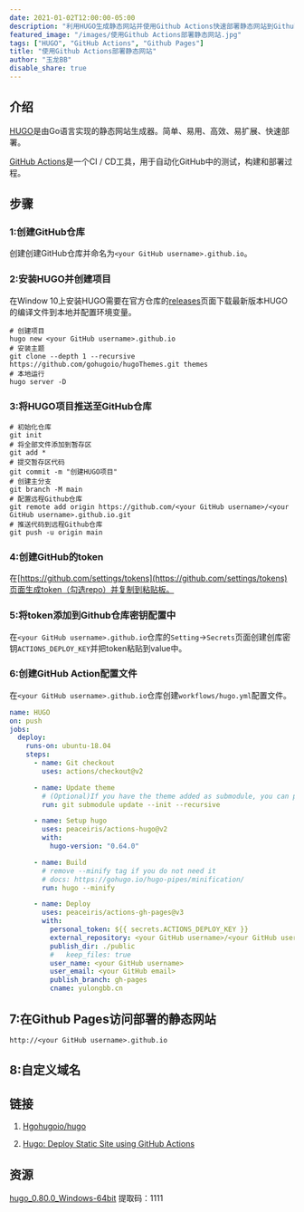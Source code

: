 ```yaml
---
date: 2021-01-02T12:00:00-05:00
description: "利用HUGO生成静态网站并使用Github Actions快速部署静态网站到Github Pages"
featured_image: "/images/使用Github Actions部署静态网站.jpg"
tags: ["HUGO", "GitHub Actions", "Github Pages"]
title: "使用Github Actions部署静态网站"
author: "玉龙BB"
disable_share: true
---
```


## 介绍

[HUGO](https://gohugo.io/)是由Go语言实现的静态网站生成器。简单、易用、高效、易扩展、快速部署。

[GitHub Actions](https://github.com/features/actions)是一个CI / CD工具，用于自动化GitHub中的测试，构建和部署过程。

## 步骤

### 1:创建GitHub仓库

创建创建GitHub仓库并命名为`<your GitHub username>.github.io`。

### 2:安装HUGO并创建项目

在Window 10上安装HUGO需要在官方仓库的[releases](https://github.com/gohugoio/hugo/releases)页面下载最新版本HUGO的编译文件到本地并配置环境变量。

```shell
# 创建项目
hugo new <your GitHub username>.github.io
# 安装主题
git clone --depth 1 --recursive https://github.com/gohugoio/hugoThemes.git themes
# 本地运行
hugo server -D
```

### 3:将HUGO项目推送至GitHub仓库

```shell
# 初始化仓库
git init
# 将全部文件添加到暂存区
git add *
# 提交暂存区代码
git commit -m "创建HUGO项目"
# 创建主分支
git branch -M main
# 配置远程Github仓库
git remote add origin https://github.com/<your GitHub username>/<your GitHub username>.github.io.git
# 推送代码到远程Github仓库
git push -u origin main
```

### 4:创建GitHub的token

在[https://github.com/settings/tokens](https://github.com/settings/tokens)页面生成token（勾选repo）并复制到粘贴板。

### 5:将token添加到Github仓库密钥配置中

在`<your GitHub username>.github.io`仓库的`Setting`->`Secrets`页面创建创库密钥`ACTIONS_DEPLOY_KEY`并把token粘贴到value中。

### 6:创建GitHub Action配置文件

在`<your GitHub username>.github.io`仓库创建`workflows/hugo.yml`配置文件。

```yml
name: HUGO
on: push
jobs:
  deploy:
    runs-on: ubuntu-18.04
    steps:
      - name: Git checkout
        uses: actions/checkout@v2

      - name: Update theme
        # (Optional)If you have the theme added as submodule, you can pull it and use the most updated version
        run: git submodule update --init --recursive

      - name: Setup hugo
        uses: peaceiris/actions-hugo@v2
        with:
          hugo-version: "0.64.0"

      - name: Build
        # remove --minify tag if you do not need it
        # docs: https://gohugo.io/hugo-pipes/minification/
        run: hugo --minify

      - name: Deploy
        uses: peaceiris/actions-gh-pages@v3
        with:
          personal_token: ${{ secrets.ACTIONS_DEPLOY_KEY }}
          external_repository: <your GitHub username>/<your GitHub username>.github.io
          publish_dir: ./public
          #   keep_files: true
          user_name: <your GitHub username>
          user_email: <your GitHub email>
          publish_branch: gh-pages
          cname: yulongbb.cn
```

## 7:在Github Pages访问部署的静态网站

`http://<your GitHub username>.github.io`

## 8:自定义域名

## 链接

1. [Hgohugoio/hugo](https://github.com/gohugoio/hugo)

2. [Hugo: Deploy Static Site using GitHub Actions](https://ruddra.com/hugo-deploy-static-page-using-github-actions/)

## 资源

[hugo_0.80.0_Windows-64bit](https://pan.baidu.com/s/1PKgRFJfWn50Q6MAo9lnxPA) 提取码：1111
